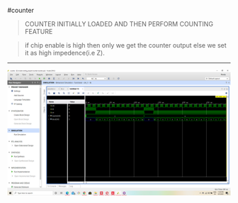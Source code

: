  #counter
 >COUNTER INITIALLY LOADED AND THEN PERFORM COUNTING FEATURE
 
 >if chip enable is high then only we get the counter output else we set it as high impedence(i.e Z).
 
 ---

![waveform](/waveform.png)
